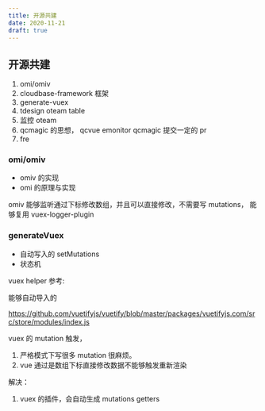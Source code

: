 ```yaml
---
title: 开源共建
date: 2020-11-21
draft: true
---
```


## 开源共建

1. omi/omiv
2. cloudbase-framework 框架
3. generate-vuex
4. tdesign oteam table
5. 监控 oteam
6. qcmagic 的思想， qcvue emonitor qcmagic 提交一定的 pr
7. fre

### omi/omiv

- omiv 的实现
- omi 的原理与实现

omiv 能够监听通过下标修改数组，并且可以直接修改，不需要写 mutations， 能够复用 vuex-logger-plugin

### generateVuex

- 自动写入的 setMutations
- 状态机

vuex helper 参考:

能够自动导入的

https://github.com/vuetifyjs/vuetify/blob/master/packages/vuetifyjs.com/src/store/modules/index.js

vuex 的 mutation 触发，

1. 严格模式下写很多 mutation 很麻烦。
2. vue 通过是数组下标直接修改数据不能够触发重新渲染

解决：

1. vuex 的插件，会自动生成 mutations getters

